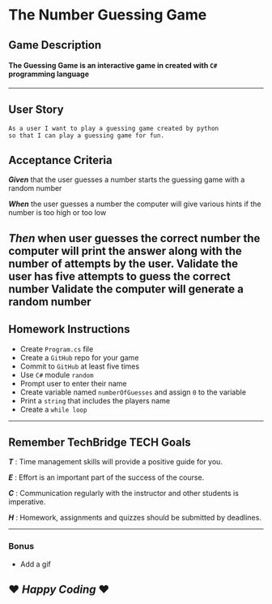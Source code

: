 # The Number Guessing Game 

## Game Description 
#### The Guessing Game is an interactive game in created with `C#` programming language 
---
## User Story
    As a user I want to play a guessing game created by python
    so that I can play a guessing game for fun. 

## Acceptance Criteria 
**_Given_** that the user guesses a number starts the guessing game with a random number
    
**_When_** the user guesses a number the computer will give various hints if the number is too high or too low
    
**_Then_** when user guesses the correct number the computer will print the answer along with the number of attempts by the user. 
    Validate the user has five attempts to guess the correct number
    Validate the computer will generate a random number  
---
## Homework Instructions
* Create `Program.cs` file
* Create a `GitHub` repo for your game
* Commit to `GitHub` at least five times
* Use `C#` module `random`
* Prompt user to enter their name
* Create variable named `numberOfGuesses` and assign `0` to the variable 
* Print a `string` that includes the players name
* Create a `while loop`

---
## Remember TechBridge TECH Goals

**_T_** : Time management skills will provide a positive guide for you.

**_E_** : Effort is an important part of the success of the course.
    
**_C_** : Communication regularly with the instructor and other students is imperative.
    
**_H_** :  Homework, assignments and quizzes should be submitted by deadlines.

---
### Bonus
* Add a gif

## ❤ **_Happy Coding_** ❤
![]()

